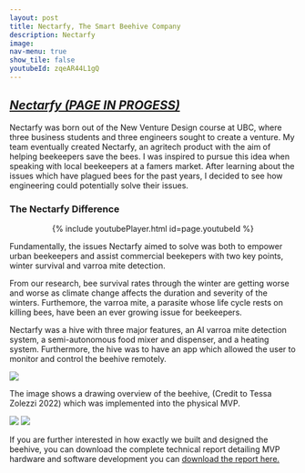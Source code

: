 ```yaml
---
layout: post
title: Nectarfy, The Smart Beehive Company
description: Nectarfy
image:
nav-menu: true
show_tile: false
youtubeId: zqeAR44L1gQ
---
```


<html>
<style>
    body {
        animation: fadeInAnimation ease 3s;
        animation-iteration-count: 1;
        animation-fill-mode: forwards;
    }

    @keyframes fadeInAnimation {
        0% {
            opacity: 0;
        }

        100% {
            opacity: 1;
        }
    }
</style>
	<h2><i><u>Nectarfy (PAGE IN PROGESS) </u></i></h2>
	<div class="row">
		<dl>
			<!--<h3>NETGEAR Canada &emsp;<font size="4">(January 2021-August 2021)</font></h3>
			<dt><i>Mechanical Design Intern</i></dt> -->
			<p>Nectarfy was born out of the New Venture Design course at UBC, where three business students and three engineers sought to create a venture. 
			My team eventually created Nectarfy, an agritech product with the aim of helping beekeepers save the bees. I was inspired to pursue this idea when speaking with local beekeepers at a famers market. After learning
			about the issues which have plagued bees for the past years, I decided to see how engineering could potentially solve their issues.</p>
			<h3>The Nectarfy Difference &emsp;</h3>
			<center>{% include youtubePlayer.html id=page.youtubeId %}</center>
			<p>Fundamentally, the issues Nectarfy aimed to solve was both to empower urban beekeepers and assist commercial beekepers with two key points, winter survival and varroa mite detection.</p>
			<p>From our research, bee survival rates through the winter are getting worse and worse as climate change affects the duration and severity of the winters. Furthemore, the varroa mite, a parasite whose life cycle rests on killing bees, have been an ever growing issue for beekeepers.</p>
			<p>Nectarfy was a hive with three major features, an AI varroa mite detection system, a semi-autonomous food mixer and dispenser, and a heating system. Furthermore, the hive was to have an app which allowed the user to monitor and control the beehive remotely.</p>
			<img src="https://t-guan.github.io/assets/images/NectarfyTessa.jpg"/>
			<p>The image shows a drawing overview of the beehive, (Credit to Tessa Zolezzi 2022) which was implemented into the physical MVP.</p>
			<img src="https://t-guan.github.io/assets/images/NectarfyMVP1.jpg"/>
			<img src="https://t-guan.github.io/assets/images/NectarfyMVP2.jpg"/>
		</dl>
	</div>
	<div class="row">
		<dl>
			If you are further interested in how exactly we built and designed the beehive, you can download the complete technical report detailing MVP hardware and software development you can <a href="https://t-guan.github.io/assets/pdfs/Nectarfy.pdf"> download the report here.</a>

